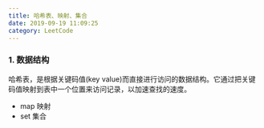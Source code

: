 ```yaml
---
title: 哈希表、映射、集合
date: 2019-09-19 11:09:25
category: LeetCode
---
```


### 1. 数据结构
哈希表，是根据关键码值(key value)而直接进行访问的数据结构。它通过把关键码值映射到表中一个位置来访问记录，以加速查找的速度。

- map 映射
- set 集合
